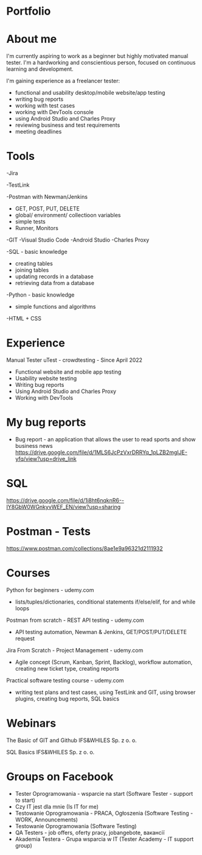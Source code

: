 # Portfolio
# About me
I'm currently aspiring to work as a beginner but highly motivated
manual tester. I'm a hardworking and conscientious person, focused on continuous
learning and development. 

I'm gaining experience as a freelancer tester:
- functional and usability desktop/mobile website/app testing
- writing bug reports
- working with test cases
- working with DevTools console
- using Android Studio and Charles Proxy
- reviewing business and test requirements
- meeting deadlines

# Tools
-Jira

-TestLink

-Postman with Newman/Jenkins
- GET, POST, PUT, DELETE
- global/ environment/ collectioon variables
- simple tests
- Runner, Monitors

-GIT 
-Visual Studio Code
-Android Studio
-Charles Proxy

-SQL - basic knowledge
- creating tables
- joining tables
- updating records in a database
- retrieving data from a database

-Python - basic knowledge
- simple functions and algorithms

-HTML + CSS

# Experience
Manual Tester
uTest - crowdtesting - Since April 2022
- Functional website and mobile app testing
- Usability website testing
- Writing bug reports
- Using Android Studio and Charles Proxy
- Working with DevTools
  
# My bug reports
* Bug report - an application that allows the user to read sports and show business news
https://drive.google.com/file/d/1MLS6JcPzVxrDRRYq_1pLZB2mgIJE-yfq/view?usp=drive_link
# SQL
https://drive.google.com/file/d/1i8ht6nqknR6--IY8GbW0WGnkyvWEF_EN/view?usp=sharing
# Postman - Tests
https://www.postman.com/collections/8ae1e9a96321d2111932
# Courses
Python for beginners - udemy.com 
- lists/tuples/dictionaries, conditional statements if/else/elif, for and while loops 

Postman from scratch - REST API testing - udemy.com 
- API testing automation, Newman & Jenkins, GET/POST/PUT/DELETE request

Jira From Scratch - Project Management - udemy.com
- Agile concept (Scrum, Kanban, Sprint, Backlog), workflow automation, creating new
ticket type, creating reports

Practical software testing course - udemy.com 
- writing test plans and test cases, using TestLink and GIT, using browser plugins,
creating bug reports, SQL basics
# Webinars
The Basic of GIT and Github
IFS&WHILES Sp. z o. o. 

SQL Basics
IFS&WHILES Sp. z o. o.
# Groups on Facebook
- Tester Oprogramowania - wsparcie na start (Software Tester - support to start)
- Czy IT jest dla mnie (Is IT for me)
- Testowanie Oprogramowania - PRACA, Ogłoszenia (Software Testing - WORK, Announcements)
- Testowanie Oprogramowania (Software Testing)
- QA Testers - job offers, oferty pracy, jobangebote, вакансії
- Akademia Testera - Grupa wsparcia w IT (Tester Academy - IT support group)
